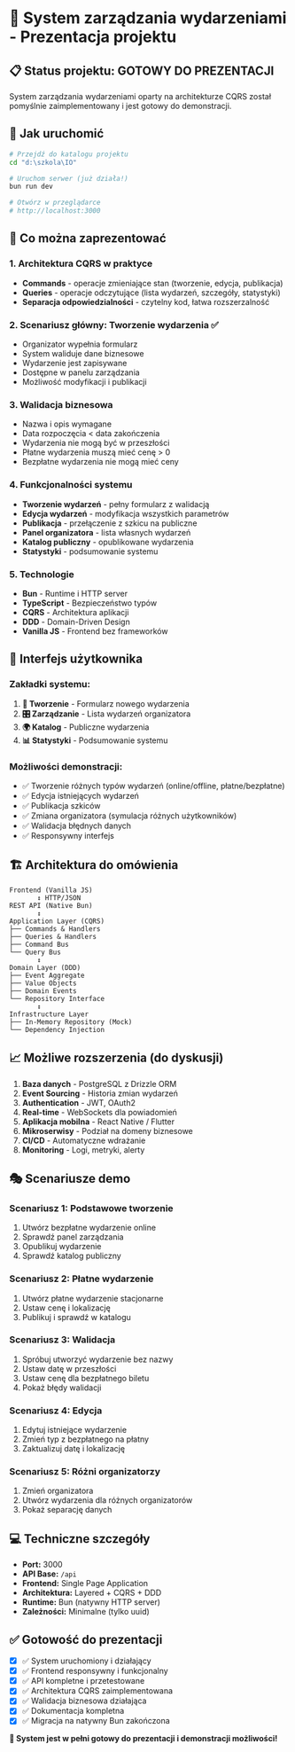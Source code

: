 # 🎉 System zarządzania wydarzeniami - Prezentacja projektu

## 📋 Status projektu: GOTOWY DO PREZENTACJI

System zarządzania wydarzeniami oparty na architekturze CQRS został pomyślnie zaimplementowany i jest gotowy do demonstracji.

## 🚀 Jak uruchomić

```bash
# Przejdź do katalogu projektu
cd "d:\szkola\IO"

# Uruchom serwer (już działa!)
bun run dev

# Otwórz w przeglądarce
# http://localhost:3000
```

## 🎯 Co można zaprezentować

### 1. **Architektura CQRS w praktyce**
- **Commands** - operacje zmieniające stan (tworzenie, edycja, publikacja)
- **Queries** - operacje odczytujące (lista wydarzeń, szczegóły, statystyki)
- **Separacja odpowiedzialności** - czytelny kod, łatwa rozszerzalność

### 2. **Scenariusz główny: Tworzenie wydarzenia** ✅
- Organizator wypełnia formularz
- System waliduje dane biznesowe
- Wydarzenie jest zapisywane
- Dostępne w panelu zarządzania
- Możliwość modyfikacji i publikacji

### 3. **Walidacja biznesowa**
- Nazwa i opis wymagane
- Data rozpoczęcia < data zakończenia  
- Wydarzenia nie mogą być w przeszłości
- Płatne wydarzenia muszą mieć cenę > 0
- Bezpłatne wydarzenia nie mogą mieć ceny

### 4. **Funkcjonalności systemu**
- **Tworzenie wydarzeń** - pełny formularz z walidacją
- **Edycja wydarzeń** - modyfikacja wszystkich parametrów
- **Publikacja** - przełączenie z szkicu na publiczne
- **Panel organizatora** - lista własnych wydarzeń
- **Katalog publiczny** - opublikowane wydarzenia
- **Statystyki** - podsumowanie systemu

### 5. **Technologie**
- **Bun** - Runtime i HTTP server
- **TypeScript** - Bezpieczeństwo typów
- **CQRS** - Architektura aplikacji
- **DDD** - Domain-Driven Design
- **Vanilla JS** - Frontend bez frameworków

## 🎨 Interfejs użytkownika

### Zakładki systemu:
1. **📝 Tworzenie** - Formularz nowego wydarzenia
2. **🎛️ Zarządzanie** - Lista wydarzeń organizatora
3. **🌍 Katalog** - Publiczne wydarzenia  
4. **📊 Statystyki** - Podsumowanie systemu

### Możliwości demonstracji:
- ✅ Tworzenie różnych typów wydarzeń (online/offline, płatne/bezpłatne)
- ✅ Edycja istniejących wydarzeń
- ✅ Publikacja szkiców
- ✅ Zmiana organizatora (symulacja różnych użytkowników)
- ✅ Walidacja błędnych danych
- ✅ Responsywny interfejs

## 🏗️ Architektura do omówienia

```
Frontend (Vanilla JS)
       ↕ HTTP/JSON
REST API (Native Bun)
       ↕ 
Application Layer (CQRS)
├── Commands & Handlers
├── Queries & Handlers  
├── Command Bus
└── Query Bus
       ↕
Domain Layer (DDD)
├── Event Aggregate
├── Value Objects
├── Domain Events
└── Repository Interface
       ↕
Infrastructure Layer
├── In-Memory Repository (Mock)
└── Dependency Injection
```

## 📈 Możliwe rozszerzenia (do dyskusji)

1. **Baza danych** - PostgreSQL z Drizzle ORM
2. **Event Sourcing** - Historia zmian wydarzeń
3. **Authentication** - JWT, OAuth2
4. **Real-time** - WebSockets dla powiadomień
5. **Aplikacja mobilna** - React Native / Flutter
6. **Mikroserwisy** - Podział na domeny biznesowe
7. **CI/CD** - Automatyczne wdrażanie
8. **Monitoring** - Logi, metryki, alerty

## 🎭 Scenariusze demo

### Scenariusz 1: Podstawowe tworzenie
1. Utwórz bezpłatne wydarzenie online
2. Sprawdź panel zarządzania
3. Opublikuj wydarzenie
4. Sprawdź katalog publiczny

### Scenariusz 2: Płatne wydarzenie
1. Utwórz płatne wydarzenie stacjonarne
2. Ustaw cenę i lokalizację
3. Publikuj i sprawdź w katalogu

### Scenariusz 3: Walidacja
1. Spróbuj utworzyć wydarzenie bez nazwy
2. Ustaw datę w przeszłości
3. Ustaw cenę dla bezpłatnego biletu
4. Pokaż błędy walidacji

### Scenariusz 4: Edycja
1. Edytuj istniejące wydarzenie
2. Zmień typ z bezpłatnego na płatny
3. Zaktualizuj datę i lokalizację

### Scenariusz 5: Różni organizatorzy
1. Zmień organizatora
2. Utwórz wydarzenia dla różnych organizatorów
3. Pokaż separację danych

## 💻 Techniczne szczegóły

- **Port:** 3000
- **API Base:** `/api`
- **Frontend:** Single Page Application
- **Architektura:** Layered + CQRS + DDD
- **Runtime:** Bun (natywny HTTP server)
- **Zależności:** Minimalne (tylko uuid)

## ✅ Gotowość do prezentacji

- [x] ✅ System uruchomiony i działający
- [x] ✅ Frontend responsywny i funkcjonalny  
- [x] ✅ API kompletne i przetestowane
- [x] ✅ Architektura CQRS zaimplementowana
- [x] ✅ Walidacja biznesowa działająca
- [x] ✅ Dokumentacja kompletna
- [x] ✅ Migracja na natywny Bun zakończona

**🎯 System jest w pełni gotowy do prezentacji i demonstracji możliwości!**
